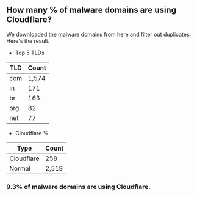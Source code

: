 ## How many % of malware domains are using Cloudflare?


We downloaded the malware domains from [here](https://urlhaus.abuse.ch) and filter out duplicates.
Here's the result.


[//]: # (start replacement)


- Top 5 TLDs

| TLD | Count |
| --- | --- |
| com | 1,574 |
| in | 171 |
| br | 163 |
| org | 82 |
| net | 77 |


- Cloudflare %

| Type | Count |
| --- | --- |
| Cloudflare | 258 |
| Normal | 2,519 |


### 9.3% of malware domains are using Cloudflare.